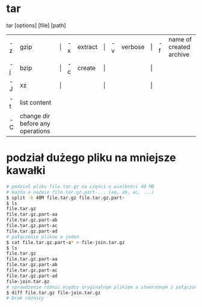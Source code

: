 # tar
tar [options] [file] [path]

|  |  |  |  |  |  |  |  |  |  |  |
| ---- | ---- | ---- | ---- | ---- | ---- | ---- | ---- | ---- | ---- | ---- |
| -z | gzip | \| | -x | extract | \| | -v | verbose | \| | -f | name of created archive |
| -j | bzip | \| | -c | create | \| |  |  | \| |  |  |
| -J | xz | \| |  |  | \| |  |  | \| |  |  |
| -t | list content |  |  |  |  |  |  |  |  |  |
| -C | change dir before any operations |  |  |  |  |  |  |  |  |  |

# podział dużego pliku na mniejsze kawałki
```bash
# podział pliku file.tar.gz na części o wielkości 40 MB
# każda o nazwie file.tar.gz.part-... (aa, ab, ac, ...)   
$ split -b 40M file.tar.gz file.tar.gz.part-
$ ls
file.tar.gz
file.tar.gz.part-aa
file.tar.gz.part-ab
file.tar.gz.part-ac
file.tar.gz.part-ad
# połączenie plików w jeden
$ cat file.tar.gz.part-a* > file-join.tar.gz
$ ls
file.tar.gz
file.tar.gz.part-aa
file.tar.gz.part-ab
file.tar.gz.part-ac
file.tar.gz.part-ad
file-join.tar.gz
# sprawdzenie różnic między oryginalnym plikiem a stworzonym z połączonych
$ diff file.tar.gz file-join.tar.gz
# brak różnicy
```